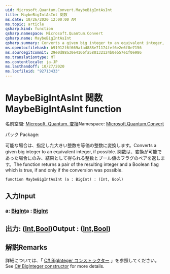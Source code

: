 ```yaml
---
uid: Microsoft.Quantum.Convert.MaybeBigIntAsInt
title: MaybeBigIntAsInt 関数
ms.date: 10/26/2020 12:00:00 AM
ms.topic: article
qsharp.kind: function
qsharp.namespace: Microsoft.Quantum.Convert
qsharp.name: MaybeBigIntAsInt
qsharp.summary: Converts a given big integer to an equivalent integer, if possible. The function returns a pair of the resulting integer and a Boolean flag which is true, if and only if the conversion was possible.
ms.openlocfilehash: b91912f6f669afad888e71174fef6e2e6f8e7156
ms.sourcegitcommit: 29e0d88a30e4166fa580132124b0eb57e1f0e986
ms.translationtype: MT
ms.contentlocale: ja-JP
ms.lasthandoff: 10/27/2020
ms.locfileid: "92713433"
---
```

# <a name="maybebigintasint-function"></a><span data-ttu-id="ca310-102">MaybeBigIntAsInt 関数</span><span class="sxs-lookup"><span data-stu-id="ca310-102">MaybeBigIntAsInt function</span></span>

<span data-ttu-id="ca310-103">名前空間: [Microsoft. Quantum. 変換](xref:Microsoft.Quantum.Convert)</span><span class="sxs-lookup"><span data-stu-id="ca310-103">Namespace: [Microsoft.Quantum.Convert](xref:Microsoft.Quantum.Convert)</span></span>

<span data-ttu-id="ca310-104">パック [](https://nuget.org/packages/)</span><span class="sxs-lookup"><span data-stu-id="ca310-104">Package: [](https://nuget.org/packages/)</span></span>


<span data-ttu-id="ca310-105">可能な場合は、指定した大きい整数を等価の整数に変換します。</span><span class="sxs-lookup"><span data-stu-id="ca310-105">Converts a given big integer to an equivalent integer, if possible.</span></span>
<span data-ttu-id="ca310-106">関数は、変換が可能であった場合にのみ、結果として得られる整数とブール値のフラグのペアを返します。</span><span class="sxs-lookup"><span data-stu-id="ca310-106">The function returns a pair of the resulting integer and a Boolean flag which is true, if and only if the conversion was possible.</span></span>

```qsharp
function MaybeBigIntAsInt (a : BigInt) : (Int, Bool)
```


## <a name="input"></a><span data-ttu-id="ca310-107">入力</span><span class="sxs-lookup"><span data-stu-id="ca310-107">Input</span></span>

### <a name="a--bigint"></a><span data-ttu-id="ca310-108">a: [BigInt](xref:microsoft.quantum.lang-ref.bigint)</span><span class="sxs-lookup"><span data-stu-id="ca310-108">a : [BigInt](xref:microsoft.quantum.lang-ref.bigint)</span></span>





## <a name="output--intbool"></a><span data-ttu-id="ca310-109">出力: ([Int](xref:microsoft.quantum.lang-ref.int),[Bool](xref:microsoft.quantum.lang-ref.bool))</span><span class="sxs-lookup"><span data-stu-id="ca310-109">Output : ([Int](xref:microsoft.quantum.lang-ref.int),[Bool](xref:microsoft.quantum.lang-ref.bool))</span></span>



## <a name="remarks"></a><span data-ttu-id="ca310-110">解説</span><span class="sxs-lookup"><span data-stu-id="ca310-110">Remarks</span></span>

<span data-ttu-id="ca310-111">詳細については、「 [C# BigInteger コンストラクター](https://docs.microsoft.com/dotnet/api/system.numerics.biginteger.-ctor?view=netframework-4.7.2#System_Numerics_BigInteger__ctor_System_Int64_) 」を参照してください。</span><span class="sxs-lookup"><span data-stu-id="ca310-111">See [C# BigInteger constructor](https://docs.microsoft.com/dotnet/api/system.numerics.biginteger.-ctor?view=netframework-4.7.2#System_Numerics_BigInteger__ctor_System_Int64_) for more details.</span></span>